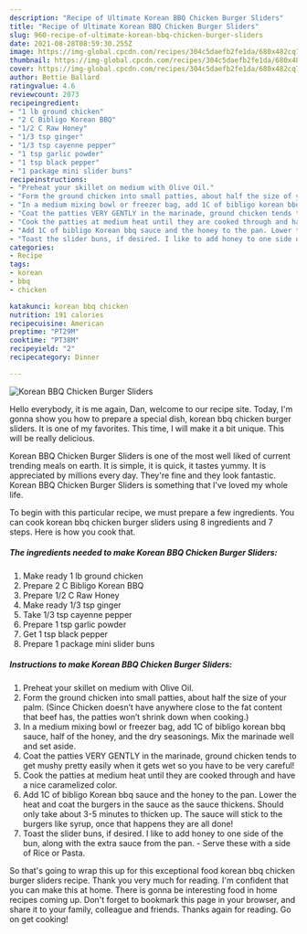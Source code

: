 ```yaml
---
description: "Recipe of Ultimate Korean BBQ Chicken Burger Sliders"
title: "Recipe of Ultimate Korean BBQ Chicken Burger Sliders"
slug: 960-recipe-of-ultimate-korean-bbq-chicken-burger-sliders
date: 2021-08-28T08:59:30.255Z
image: https://img-global.cpcdn.com/recipes/304c5daefb2fe1da/680x482cq70/korean-bbq-chicken-burger-sliders-recipe-main-photo.jpg
thumbnail: https://img-global.cpcdn.com/recipes/304c5daefb2fe1da/680x482cq70/korean-bbq-chicken-burger-sliders-recipe-main-photo.jpg
cover: https://img-global.cpcdn.com/recipes/304c5daefb2fe1da/680x482cq70/korean-bbq-chicken-burger-sliders-recipe-main-photo.jpg
author: Bettie Ballard
ratingvalue: 4.6
reviewcount: 2073
recipeingredient:
- "1 lb ground chicken"
- "2 C Bibligo Korean BBQ"
- "1/2 C Raw Honey"
- "1/3 tsp ginger"
- "1/3 tsp cayenne pepper"
- "1 tsp garlic powder"
- "1 tsp black pepper"
- "1 package mini slider buns"
recipeinstructions:
- "Preheat your skillet on medium with Olive Oil."
- "Form the ground chicken into small patties, about half the size of your palm. (Since Chicken doesn’t have anywhere close to the fat content that beef has, the patties won’t shrink down when cooking.)"
- "In a medium mixing bowl or freezer bag, add 1C of bibligo korean bbq sauce, half of the honey, and the dry seasonings. Mix the marinade well and set aside."
- "Coat the patties VERY GENTLY in the marinade, ground chicken tends to get mushy pretty easily when it gets wet so you have to be very careful!"
- "Cook the patties at medium heat until they are cooked through and have a nice caramelized color."
- "Add 1C of bibligo Korean bbq sauce and the honey to the pan. Lower the heat and coat the burgers in the sauce as the sauce thickens. Should only take about 3-5 minutes to thicken up. The sauce will stick to the burgers like syrup, once that happens they are all done!"
- "Toast the slider buns, if desired. I like to add honey to one side of the bun, along with the extra sauce from the pan. Serve these with a side of Rice or Pasta."
categories:
- Recipe
tags:
- korean
- bbq
- chicken

katakunci: korean bbq chicken 
nutrition: 191 calories
recipecuisine: American
preptime: "PT29M"
cooktime: "PT38M"
recipeyield: "2"
recipecategory: Dinner

---
```



![Korean BBQ Chicken Burger Sliders](https://img-global.cpcdn.com/recipes/304c5daefb2fe1da/680x482cq70/korean-bbq-chicken-burger-sliders-recipe-main-photo.jpg)

Hello everybody, it is me again, Dan, welcome to our recipe site. Today, I'm gonna show you how to prepare a special dish, korean bbq chicken burger sliders. It is one of my favorites. This time, I will make it a bit unique. This will be really delicious.

Korean BBQ Chicken Burger Sliders is one of the most well liked of current trending meals on earth. It is simple, it is quick, it tastes yummy. It is appreciated by millions every day. They're fine and they look fantastic. Korean BBQ Chicken Burger Sliders is something that I've loved my whole life.




To begin with this particular recipe, we must prepare a few ingredients. You can cook korean bbq chicken burger sliders using 8 ingredients and 7 steps. Here is how you cook that.

<!--inarticleads1-->

##### The ingredients needed to make Korean BBQ Chicken Burger Sliders:

1. Make ready 1 lb ground chicken
1. Prepare 2 C Bibligo Korean BBQ
1. Prepare 1/2 C Raw Honey
1. Make ready 1/3 tsp ginger
1. Take 1/3 tsp cayenne pepper
1. Prepare 1 tsp garlic powder
1. Get 1 tsp black pepper
1. Prepare 1 package mini slider buns




<!--inarticleads2-->

##### Instructions to make Korean BBQ Chicken Burger Sliders:

1. Preheat your skillet on medium with Olive Oil.
1. Form the ground chicken into small patties, about half the size of your palm. (Since Chicken doesn’t have anywhere close to the fat content that beef has, the patties won’t shrink down when cooking.)
1. In a medium mixing bowl or freezer bag, add 1C of bibligo korean bbq sauce, half of the honey, and the dry seasonings. Mix the marinade well and set aside.
1. Coat the patties VERY GENTLY in the marinade, ground chicken tends to get mushy pretty easily when it gets wet so you have to be very careful!
1. Cook the patties at medium heat until they are cooked through and have a nice caramelized color.
1. Add 1C of bibligo Korean bbq sauce and the honey to the pan. Lower the heat and coat the burgers in the sauce as the sauce thickens. Should only take about 3-5 minutes to thicken up. The sauce will stick to the burgers like syrup, once that happens they are all done!
1. Toast the slider buns, if desired. I like to add honey to one side of the bun, along with the extra sauce from the pan. - Serve these with a side of Rice or Pasta.




So that's going to wrap this up for this exceptional food korean bbq chicken burger sliders recipe. Thank you very much for reading. I'm confident that you can make this at home. There is gonna be interesting food in home recipes coming up. Don't forget to bookmark this page in your browser, and share it to your family, colleague and friends. Thanks again for reading. Go on get cooking!
